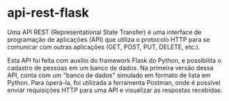 ﻿# api-rest-flask

Uma API REST (Representational State Transfer) é uma interface de programação de aplicações (API) que utiliza o protocolo HTTP para se comunicar com outras aplicações  (GET, POST, PUT, DELETE, etc.).

Esta API foi feita com auxílio do framework Flask do Python, e possibilita o cadastro de pessoas em um banco de dados. Na primeira versão dessa API, conta com um "banco de dados" simulado em formato de lista em Python. Para operá-la, foi utilizada a ferramenta Postman, onde é possível enviar requisições HTTP para uma API e visualizar as respostas recebidas.

